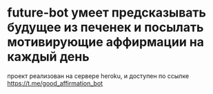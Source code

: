 # future-bot умеет предсказывать будущее из печенек и посылать мотивирующие аффирмации на каждый день

проект реализован на сервере heroku, и доступен по ссылке https://t.me/good_affirmation_bot
